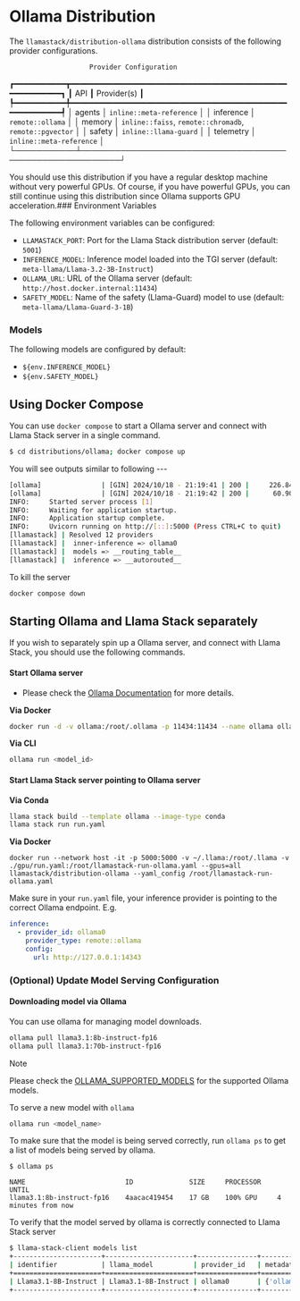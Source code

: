 # Ollama Distribution

The `llamastack/distribution-ollama` distribution consists of the following provider configurations.

                        Provider Configuration
┏━━━━━━━━━━━┳━━━━━━━━━━━━━━━━━━━━━━━━━━━━━━━━━━━━━━━━━━━━━━━━━━━━━━━━━┓
┃ API       ┃ Provider(s)                                             ┃
┡━━━━━━━━━━━╇━━━━━━━━━━━━━━━━━━━━━━━━━━━━━━━━━━━━━━━━━━━━━━━━━━━━━━━━━┩
│ agents    │ `inline::meta-reference`                                │
│ inference │ `remote::ollama`                                        │
│ memory    │ `inline::faiss`, `remote::chromadb`, `remote::pgvector` │
│ safety    │ `inline::llama-guard`                                   │
│ telemetry │ `inline::meta-reference`                                │
└───────────┴─────────────────────────────────────────────────────────┘


You should use this distribution if you have a regular desktop machine without very powerful GPUs. Of course, if you have powerful GPUs, you can still continue using this distribution since Ollama supports GPU acceleration.### Environment Variables

The following environment variables can be configured:

- `LLAMASTACK_PORT`: Port for the Llama Stack distribution server (default: `5001`)
- `INFERENCE_MODEL`: Inference model loaded into the TGI server (default: `meta-llama/Llama-3.2-3B-Instruct`)
- `OLLAMA_URL`: URL of the Ollama server (default: `http://host.docker.internal:11434`)
- `SAFETY_MODEL`: Name of the safety (Llama-Guard) model to use (default: `meta-llama/Llama-Guard-3-1B`)
### Models

The following models are configured by default:
- `${env.INFERENCE_MODEL}`
- `${env.SAFETY_MODEL}`

## Using Docker Compose

You can use `docker compose` to start a Ollama server and connect with Llama Stack server in a single command.

```bash
$ cd distributions/ollama; docker compose up
```

You will see outputs similar to following ---
```bash
[ollama]               | [GIN] 2024/10/18 - 21:19:41 | 200 |     226.841µs |             ::1 | GET      "/api/ps"
[ollama]               | [GIN] 2024/10/18 - 21:19:42 | 200 |      60.908µs |             ::1 | GET      "/api/ps"
INFO:     Started server process [1]
INFO:     Waiting for application startup.
INFO:     Application startup complete.
INFO:     Uvicorn running on http://[::]:5000 (Press CTRL+C to quit)
[llamastack] | Resolved 12 providers
[llamastack] |  inner-inference => ollama0
[llamastack] |  models => __routing_table__
[llamastack] |  inference => __autorouted__
```

To kill the server
```bash
docker compose down
```

## Starting Ollama and Llama Stack separately

If you wish to separately spin up a Ollama server, and connect with Llama Stack, you should use the following commands.

#### Start Ollama server
- Please check the [Ollama Documentation](https://github.com/ollama/ollama) for more details.

**Via Docker**
```bash
docker run -d -v ollama:/root/.ollama -p 11434:11434 --name ollama ollama/ollama
```

**Via CLI**
```bash
ollama run <model_id>
```

#### Start Llama Stack server pointing to Ollama server

**Via Conda**

```bash
llama stack build --template ollama --image-type conda
llama stack run run.yaml
```

**Via Docker**
```
docker run --network host -it -p 5000:5000 -v ~/.llama:/root/.llama -v ./gpu/run.yaml:/root/llamastack-run-ollama.yaml --gpus=all llamastack/distribution-ollama --yaml_config /root/llamastack-run-ollama.yaml
```

Make sure in your `run.yaml` file, your inference provider is pointing to the correct Ollama endpoint. E.g.
```yaml
inference:
  - provider_id: ollama0
    provider_type: remote::ollama
    config:
      url: http://127.0.0.1:14343
```

### (Optional) Update Model Serving Configuration

#### Downloading model via Ollama

You can use ollama for managing model downloads.

```bash
ollama pull llama3.1:8b-instruct-fp16
ollama pull llama3.1:70b-instruct-fp16
```

> [!NOTE]
> Please check the [OLLAMA_SUPPORTED_MODELS](https://github.com/meta-llama/llama-stack/blob/main/llama_stack/providers.remote/inference/ollama/ollama.py) for the supported Ollama models.


To serve a new model with `ollama`
```bash
ollama run <model_name>
```

To make sure that the model is being served correctly, run `ollama ps` to get a list of models being served by ollama.
```
$ ollama ps

NAME                         ID              SIZE     PROCESSOR    UNTIL
llama3.1:8b-instruct-fp16    4aacac419454    17 GB    100% GPU     4 minutes from now
```

To verify that the model served by ollama is correctly connected to Llama Stack server
```bash
$ llama-stack-client models list
+----------------------+----------------------+---------------+-----------------------------------------------+
| identifier           | llama_model          | provider_id   | metadata                                      |
+======================+======================+===============+===============================================+
| Llama3.1-8B-Instruct | Llama3.1-8B-Instruct | ollama0       | {'ollama_model': 'llama3.1:8b-instruct-fp16'} |
+----------------------+----------------------+---------------+-----------------------------------------------+
```
